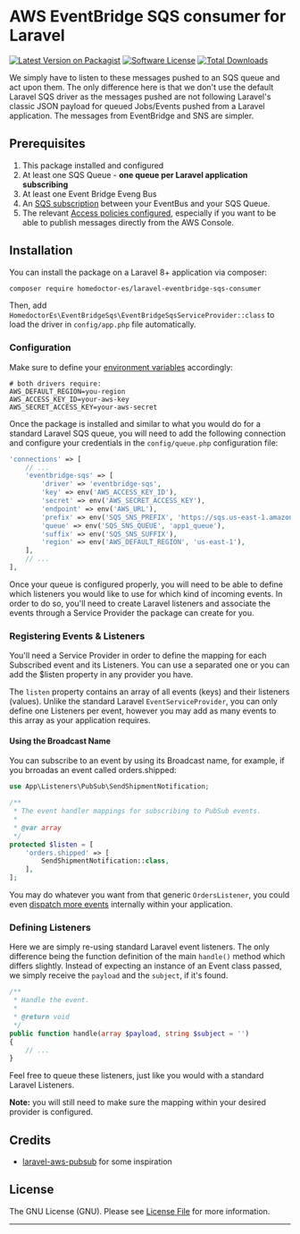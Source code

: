 # AWS EventBridge SQS consumer for Laravel

[![Latest Version on Packagist](https://img.shields.io/packagist/v/homedoctor-es/laravel-eventbridge-sqs-consumer.svg?style=flat-square)](https://packagist.org/packages/homedoctor-es/laravel-eventbridge-sqs-consumer)
[![Software License](https://img.shields.io/badge/license-GNU-brightgreen.svg?style=flat-square)](LICENSE.md)
[![Total Downloads](https://img.shields.io/packagist/dt/homedoctor-es/laravel-eventbridge-sqs-consumer.svg?style=flat-square)](https://packagist.org/packages/homedoctor-es/laravel-eventbridge-sqs-consumer)


We simply have to listen to these messages pushed to an SQS queue and act upon them. The only difference here is that we don't use the default Laravel SQS driver as the messages pushed are not following Laravel's classic JSON payload for queued Jobs/Events pushed from a Laravel application. The messages from EventBridge and SNS are simpler.

## Prerequisites

1. This package installed and configured
2. At least one SQS Queue - **one queue per Laravel application subscribing**
3. At least one Event Bridge Eveng Bus
4. An [SQS subscription](./docs/sqs-subscription.jpg) between your EventBus and your SQS Queue.
5. The relevant [Access policies configured](https://docs.aws.amazon.com/sns/latest/dg/sns-access-policy-use-cases.html), especially if you want to be able to publish messages directly from the AWS Console.

## Installation

You can install the package on a Laravel 8+ application via composer:

```bash
composer require homedoctor-es/laravel-eventbridge-sqs-consumer
```

Then, add `HomedoctorEs\EventBridgeSqs\EventBridgeSqsServiceProvider::class` to load the driver in `config/app.php` file automatically.

### Configuration

Make sure to define your [environment variables](https://laravel.com/docs/configuration#environment-configuration) accordingly:

```dotenv
# both drivers require:
AWS_DEFAULT_REGION=you-region
AWS_ACCESS_KEY_ID=your-aws-key
AWS_SECRET_ACCESS_KEY=your-aws-secret
```

Once the package is installed and similar to what you would do for a standard Laravel SQS queue, you will need to add the following connection and configure your credentials in the `config/queue.php` configuration file:

```php
'connections' => [
    // ...
    'eventbridge-sqs' => [
        'driver' => 'eventbridge-sqs',
        'key' => env('AWS_ACCESS_KEY_ID'),
        'secret' => env('AWS_SECRET_ACCESS_KEY'),
        'endpoint' => env('AWS_URL'),
        'prefix' => env('SQS_SNS_PREFIX', 'https://sqs.us-east-1.amazonaws.com/your-account-id'),
        'queue' => env('SQS_SNS_QUEUE', 'app1_queue'),
        'suffix' => env('SQS_SNS_SUFFIX'),
        'region' => env('AWS_DEFAULT_REGION', 'us-east-1'),
    ],
    // ...
],
```

Once your queue is configured properly, you will need to be able to define which listeners you would like to use for which kind of incoming events. In order to do so, you'll need to create Laravel listeners and associate the events through a Service Provider the package can create for you.

### Registering Events & Listeners

You'll need a Service Provider in order to define the mapping for each Subscribed event and its Listeners. You can use a separated one or you can add the $listen property in any provider you have.

The `listen` property contains an array of all events (keys) and their listeners (values). Unlike the standard Laravel `EventServiceProvider`, you can only define one Listeners per event, however you may add as many events to this array as your application requires.

#### Using the Broadcast Name

You can subscribe to an event by using its Broadcast name, for example, if you brroadas an event called orders.shipped:

```php
use App\Listeners\PubSub\SendShipmentNotification;

/**
 * The event handler mappings for subscribing to PubSub events.
 *
 * @var array
 */
protected $listen = [
    'orders.shipped' => [
        SendShipmentNotification::class,
    ],
];
```

You may do whatever you want from that generic `OrdersListener`, you could even [dispatch more events](https://laravel.com/docs/events) internally within your application.

### Defining Listeners

Here we are simply re-using standard Laravel event listeners. The only difference being the function definition of the main `handle()` method which differs slightly. Instead of expecting an instance of an Event class passed, we simply receive the `payload` and the `subject`, if it's found.

```php
/**
 * Handle the event.
 *
 * @return void
 */
public function handle(array $payload, string $subject = '')
{
    // ...
}
```

Feel free to queue these listeners, just like you would with a standard Laravel Listeners.


**Note:** you will still need to make sure the mapping within your desired provider is configured.

## Credits

- [laravel-aws-pubsub](https://github.com/Pod-Point/laravel-aws-pubsub) for some inspiration

## License

The GNU License (GNU). Please see [License File](LICENSE.md) for more information.

---

